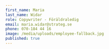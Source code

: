 ```yaml
---
first_name: Maria
last_name: Widar
role: Copywriter - Föräldraledig
email: maria.widar@strateg.se
phone: 070-184 44 16
image: /media/uploads/employee-fallback.jpg
published: true
---
```

